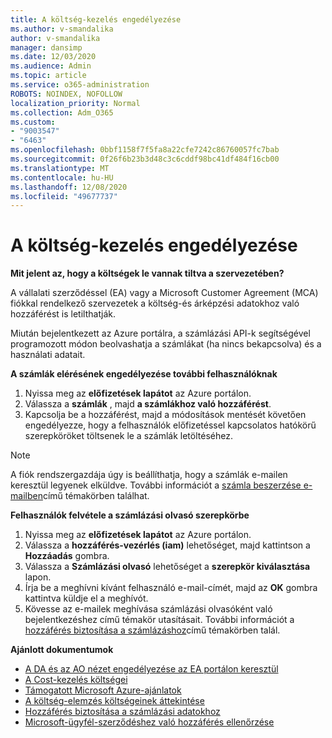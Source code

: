 ```yaml
---
title: A költség-kezelés engedélyezése
ms.author: v-smandalika
author: v-smandalika
manager: dansimp
ms.date: 12/03/2020
ms.audience: Admin
ms.topic: article
ms.service: o365-administration
ROBOTS: NOINDEX, NOFOLLOW
localization_priority: Normal
ms.collection: Adm_O365
ms.custom:
- "9003547"
- "6463"
ms.openlocfilehash: 0bbf1158f7f5fa8a22cfe7242c86760057fc7bab
ms.sourcegitcommit: 0f26f6b23b3d48c3c6cddf98bc41df484f16cb00
ms.translationtype: MT
ms.contentlocale: hu-HU
ms.lasthandoff: 12/08/2020
ms.locfileid: "49677737"
---
```

# <a name="enable-cost-management"></a>A költség-kezelés engedélyezése

**Mit jelent az, hogy a költségek le vannak tiltva a szervezetében?**

A vállalati szerződéssel (EA) vagy a Microsoft Customer Agreement (MCA) fiókkal rendelkező szervezetek a költség-és árképzési adatokhoz való hozzáférést is letilthatják.

Miután bejelentkezett az Azure portálra, a számlázási API-k segítségével programozott módon beolvashatja a számlákat (ha nincs bekapcsolva) és a használati adatait.

**A számlák elérésének engedélyezése további felhasználóknak**

1. Nyissa meg az **előfizetések lapátot** az Azure portálon.
2. Válassza a **számlák** , majd **a számlákhoz való hozzáférést**.
3. Kapcsolja be a hozzáférést, majd a módosítások mentését követően engedélyezze, hogy a felhasználók előfizetéssel kapcsolatos hatókörű szerepköröket töltsenek le a számlák letöltéséhez.

> [!NOTE]
> A fiók rendszergazdája úgy is beállíthatja, hogy a számlák e-mailen keresztül legyenek elküldve. További információt a [számla beszerzése e-mailben](https://docs.microsoft.com/azure/cost-management-billing/manage/download-azure-invoice-daily-usage-date?)című témakörben találhat.

**Felhasználók felvétele a számlázási olvasó szerepkörbe**

1. Nyissa meg az **előfizetések lapátot** az Azure portálon.
2. Válassza a **hozzáférés-vezérlés (iam)** lehetőséget, majd kattintson a **Hozzáadás** gombra.
3. Válassza a **Számlázási olvasó** lehetőséget a **szerepkör kiválasztása** lapon.
4. Írja be a meghívni kívánt felhasználó e-mail-címét, majd az **OK** gombra kattintva küldje el a meghívót.
5. Kövesse az e-mailek meghívása számlázási olvasóként való bejelentkezéshez című témakör utasításait. További információt a [hozzáférés biztosítása a számlázáshoz](https://docs.microsoft.com/azure/cost-management-billing/manage/manage-billing-access?WT.mc_id=Portal-Microsoft_Azure_Support#opt-in)című témakörben talál.

**Ajánlott dokumentumok**

- [A DA és az AO nézet engedélyezése az EA portálon keresztül](https://docs.microsoft.com/azure/cost-management-billing/costs/assign-access-acm-data?WT.mc_id=Portal-Microsoft_Azure_Support#enable-access-to-costs-in-the-ea-portal)
- [A Cost-kezelés költségei](https://docs.microsoft.com/azure/cost-management-billing/costs/understand-cost-mgt-data?WT.mc_id=Portal-Microsoft_Azure_Support#costs-included-in-cost-management)
- [Támogatott Microsoft Azure-ajánlatok](https://docs.microsoft.com/azure/cost-management-billing/costs/understand-cost-mgt-data?WT.mc_id=Portal-Microsoft_Azure_Support#supported-microsoft-azure-offers)
- [A költség-elemzés költségeinek áttekintése](https://docs.microsoft.com/azure/cost-management-billing/costs/quick-acm-cost-analysis?WT.mc_id=Portal-Microsoft_Azure_Support&tabs=azure-portal#review-costs-in-cost-analysis)
- [Hozzáférés biztosítása a számlázási adatokhoz](https://docs.microsoft.com/azure/cost-management-billing/manage/manage-billing-access?WT.mc_id=Portal-Microsoft_Azure_Support)
- [Microsoft-ügyfél-szerződéshez való hozzáférés ellenőrzése](https://docs.microsoft.com/azure/cost-management-billing/manage/download-azure-invoice-daily-usage-date?WT.mc_id=Portal-Microsoft_Azure_Support#check-access-to-a-microsoft-customer-agreement)






